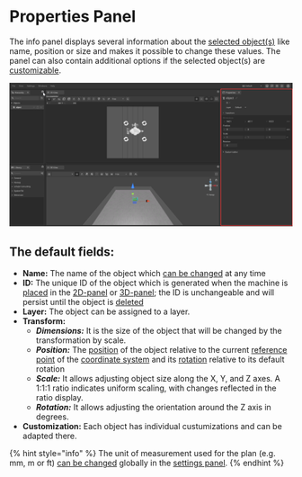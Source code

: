 # Properties Panel

The info panel displays several information about the [selected object(s)](../machines/selecting-and-moving-objects.md#select-objects) like name, position or size and makes it possible to change these values. The panel can also contain additional options if the selected object(s) are [customizable](../machines/customizable-machines.md).

![](../../../.gitbook/assets/iVP_Planning_UserInterface_Properties_PropertiesPanel.png)

## The default fields:

* **Name:** The name of the object which [can be changed](../machines/renaming-objects-and-folders.md) at any time
* **ID:** The unique ID of the object which is generated when the machine is [placed](../machines/first-steps-with-3d-object.md) in the [2D-panel](the-2d-panel.md) or [3D-panel](the-3d-panel.md); the ID is unchangeable and will persist until the object is [deleted](../machines/copy-and-delete-objects.md#delete-objects)
* **Layer:** The object can be assigned to a layer.
* **Transform:**
  * _**Dimensions:**_ It is the size of the object that will be changed by the transformation by scale.
  * _**Position:**_ The [position](../machines/selecting-and-moving-objects.md#move-objects) of the object relative to the current [reference point](the-grid.md#adjusting-the-reference-point) of the [coordinate system](the-grid.md) and its [rotation](../machines/scale-and-rotate-objects.md#rotate-objects) relative to its default rotation
  * _**Scale:**_ It allows adjusting object size along the X, Y, and Z axes. A 1:1:1 ratio indicates uniform scaling, with changes reflected in the ratio display.
  * _**Rotation:**_ It allows adjusting the orientation around the Z axis in degrees.
* **Customization:** Each object has individual custumizations and can be adapted there.

{% hint style="info" %}
The unit of measurement used for the plan (e.g. mm, m or ft) [can be changed](settings-panel.md#global-settings) globally in the [settings panel](settings-panel.md).
{% endhint %}


